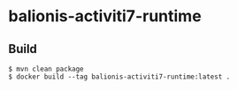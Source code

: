 # balionis-activiti7-runtime

## Build

```
$ mvn clean package
$ docker build --tag balionis-activiti7-runtime:latest .
```
